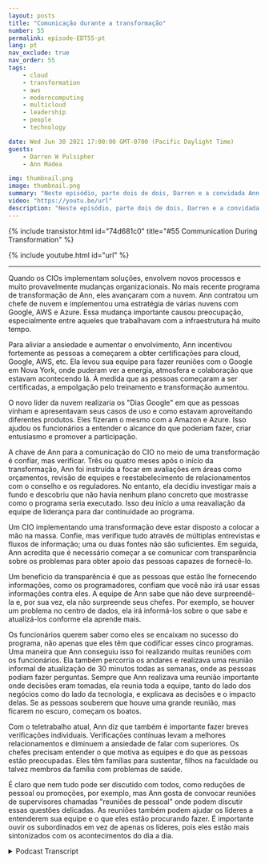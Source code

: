 ```yaml
---
layout: posts
title: "Comunicação durante a transformação"
number: 55
permalink: episode-EDT55-pt
lang: pt
nav_exclude: true
nav_order: 55
tags:
    - cloud
    - transformation
    - aws
    - moderncomputing
    - multicloud
    - leadership
    - people
    - technology

date: Wed Jun 30 2021 17:00:00 GMT-0700 (Pacific Daylight Time)
guests:
    - Darren W Pulsipher
    - Ann Madea

img: thumbnail.png
image: thumbnail.png
summary: "Neste episódio, parte dois de dois, Darren e a convidada Ann Madea, ex-CIO do HSBC, falam sobre comunicação durante a transformação organizacional. Quando os CIOs implantam soluções, eles envolvem novos processos e, muito provavelmente, mudanças organizacionais. No programa de transformação mais recente de Ann, eles avançaram com a nuvem. Ann contratou um líder de nuvem e implementou uma estratégia de nuvem múltipla com Google, AWS e Azure. Essa grande mudança causou preocupação, especialmente entre aqueles que trabalhavam com a infraestrutura há muito tempo."
video: "https://youtu.be/url"
description: "Neste episódio, parte dois de dois, Darren e a convidada Ann Madea, ex-CIO do HSBC, falam sobre comunicação durante a transformação organizacional. Quando os CIOs implantam soluções, eles envolvem novos processos e, muito provavelmente, mudanças organizacionais. No programa de transformação mais recente de Ann, eles avançaram com a nuvem. Ann contratou um líder de nuvem e implementou uma estratégia de nuvem múltipla com Google, AWS e Azure. Essa grande mudança causou preocupação, especialmente entre aqueles que trabalhavam com a infraestrutura há muito tempo."
---
```


<div>
{% include transistor.html id="74d681c0" title="#55 Communication During Transformation" %}

{% include youtube.html id="url" %}
</div>

---

Quando os CIOs implementam soluções, envolvem novos processos e muito provavelmente mudanças organizacionais. No mais recente programa de transformação de Ann, eles avançaram com a nuvem. Ann contratou um chefe de nuvem e implementou uma estratégia de várias nuvens com Google, AWS e Azure. Essa mudança importante causou preocupação, especialmente entre aqueles que trabalhavam com a infraestrutura há muito tempo.

Para aliviar a ansiedade e aumentar o envolvimento, Ann incentivou fortemente as pessoas a começarem a obter certificações para cloud, Google, AWS, etc. Ela levou sua equipe para fazer reuniões com o Google em Nova York, onde puderam ver a energia, atmosfera e colaboração que estavam acontecendo lá. À medida que as pessoas começaram a ser certificadas, a empolgação pelo treinamento e transformação aumentou.

O novo líder da nuvem realizaria os "Dias Google" em que as pessoas vinham e apresentavam seus casos de uso e como estavam aproveitando diferentes produtos. Eles fizeram o mesmo com a Amazon e Azure. Isso ajudou os funcionários a entender o alcance do que poderiam fazer, criar entusiasmo e promover a participação.

A chave de Ann para a comunicação do CIO no meio de uma transformação é confiar, mas verificar. Três ou quatro meses após o início da transformação, Ann foi instruída a focar em avaliações em áreas como orçamentos, revisão de equipes e reestabelecimento de relacionamentos com o conselho e os reguladores. No entanto, ela decidiu investigar mais a fundo e descobriu que não havia nenhum plano concreto que mostrasse como o programa seria executado. Isso deu início a uma reavaliação da equipe de liderança para dar continuidade ao programa.

Um CIO implementando uma transformação deve estar disposto a colocar a mão na massa. Confie, mas verifique tudo através de múltiplas entrevistas e fluxos de informação; uma ou duas fontes não são suficientes. Em seguida, Ann acredita que é necessário começar a se comunicar com transparência sobre os problemas para obter apoio das pessoas capazes de fornecê-lo.

Um benefício da transparência é que as pessoas que estão lhe fornecendo informações, como os programadores, confiam que você não irá usar essas informações contra eles. A equipe de Ann sabe que não deve surpreendê-la e, por sua vez, ela não surpreende seus chefes. Por exemplo, se houver um problema no centro de dados, ela irá informá-los sobre o que sabe e atualizá-los conforme ela aprende mais.

Os funcionários querem saber como eles se encaixam no sucesso do programa, não apenas que eles têm que codificar esses cinco programas. Uma maneira que Ann conseguiu isso foi realizando muitas reuniões com os funcionários. Ela também percorria os andares e realizava uma reunião informal de atualização de 30 minutos todas as semanas, onde as pessoas podiam fazer perguntas. Sempre que Ann realizava uma reunião importante onde decisões eram tomadas, ela reunia toda a equipe, tanto do lado dos negócios como do lado da tecnologia, e explicava as decisões e o impacto delas. Se as pessoas souberem que houve uma grande reunião, mas ficarem no escuro, começam os boatos.

Com o teletrabalho atual, Ann diz que também é importante fazer breves verificações individuais. Verificações contínuas levam a melhores relacionamentos e diminuem a ansiedade de falar com superiores. Os chefes precisam entender o que motiva as equipes e do que as pessoas estão preocupadas. Eles têm famílias para sustentar, filhos na faculdade ou talvez membros da família com problemas de saúde.

É claro que nem tudo pode ser discutido com todos, como reduções de pessoal ou promoções, por exemplo, mas Ann gosta de convocar reuniões de supervisores chamadas "reuniões de pessoal" onde podem discutir essas questões delicadas. As reuniões também podem ajudar os líderes a entenderem sua equipe e o que eles estão procurando fazer. É importante ouvir os subordinados em vez de apenas os líderes, pois eles estão mais sintonizados com os acontecimentos do dia a dia.



<details>
<summary> Podcast Transcript </summary>

<p></p>

</details>
